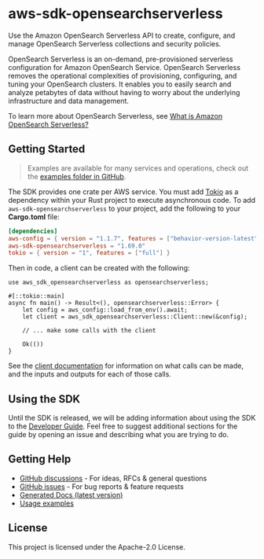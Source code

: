 # aws-sdk-opensearchserverless

Use the Amazon OpenSearch Serverless API to create, configure, and manage OpenSearch Serverless collections and security policies.

OpenSearch Serverless is an on-demand, pre-provisioned serverless configuration for Amazon OpenSearch Service. OpenSearch Serverless removes the operational complexities of provisioning, configuring, and tuning your OpenSearch clusters. It enables you to easily search and analyze petabytes of data without having to worry about the underlying infrastructure and data management.

To learn more about OpenSearch Serverless, see [What is Amazon OpenSearch Serverless?](https://docs.aws.amazon.com/opensearch-service/latest/developerguide/serverless-overview.html)

## Getting Started

> Examples are available for many services and operations, check out the
> [examples folder in GitHub](https://github.com/awslabs/aws-sdk-rust/tree/main/examples).

The SDK provides one crate per AWS service. You must add [Tokio](https://crates.io/crates/tokio)
as a dependency within your Rust project to execute asynchronous code. To add `aws-sdk-opensearchserverless` to
your project, add the following to your **Cargo.toml** file:

```toml
[dependencies]
aws-config = { version = "1.1.7", features = ["behavior-version-latest"] }
aws-sdk-opensearchserverless = "1.69.0"
tokio = { version = "1", features = ["full"] }
```

Then in code, a client can be created with the following:

```rust,no_run
use aws_sdk_opensearchserverless as opensearchserverless;

#[::tokio::main]
async fn main() -> Result<(), opensearchserverless::Error> {
    let config = aws_config::load_from_env().await;
    let client = aws_sdk_opensearchserverless::Client::new(&config);

    // ... make some calls with the client

    Ok(())
}
```

See the [client documentation](https://docs.rs/aws-sdk-opensearchserverless/latest/aws_sdk_opensearchserverless/client/struct.Client.html)
for information on what calls can be made, and the inputs and outputs for each of those calls.

## Using the SDK

Until the SDK is released, we will be adding information about using the SDK to the
[Developer Guide](https://docs.aws.amazon.com/sdk-for-rust/latest/dg/welcome.html). Feel free to suggest
additional sections for the guide by opening an issue and describing what you are trying to do.

## Getting Help

* [GitHub discussions](https://github.com/awslabs/aws-sdk-rust/discussions) - For ideas, RFCs & general questions
* [GitHub issues](https://github.com/awslabs/aws-sdk-rust/issues/new/choose) - For bug reports & feature requests
* [Generated Docs (latest version)](https://awslabs.github.io/aws-sdk-rust/)
* [Usage examples](https://github.com/awslabs/aws-sdk-rust/tree/main/examples)

## License

This project is licensed under the Apache-2.0 License.


